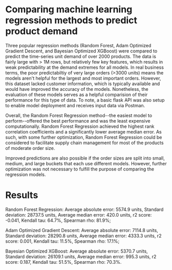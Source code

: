 # Comparing machine learning regression methods to predict product demand
Three popular regression methods (Random Forest, Adam Optimized Gradient Descent, and Bayesian Optimized XGBoost) were compared to predict the time-series unit demand of over 2000 products. The data is fairly large with > 1M rows, but relatively few key features, which results in weak predictability at the demand extremes for all models. In real business terms, the poor predictabiltiy of very large orders (>3000 units) means the models aren't helpful for the largest and most important orders. However, this dataset lacked customer information, which is typically available and would have improved the accuracy of the models. Nonetheless, the evaluation of these models serves as a helpful comparision of their performance for this type of data. To note, a basic flask API was also setup to enable model deployment and receives input data via Postman.

Overall, the Random Forest Regression method--the easiest model to perform--offered the best performance and was the least expensive computationally. Random Forest Regression achieved the highest rank correlation coefficients and a significantly lower average median error. As such, with some further optimization, Random Forest Regression could be considered to facilitate supply chain management for most of the products of moderate order size.

Improved predictions are also possible if the order sizes are split into small, medium, and large buckets that each use different models. However, further optimization was not necessary to fulfill the purpose of comparing the regression models.

# Results
Random Forest Regression:
Average absolute error: 5574.9 units,
Standard deviation:     28737.5 units,
Average median error:   420.0 units,
r2 score:               -0.041,
Kendall tau:  64.7%,
Spearman rho: 81.9%;

Adam Optimized Gradient Descent:
Average absolute error: 7114.8 units,
Standard deviation:     28290.8 units,
Average median error:   4333.3 units,
r2 score:               0.001,
Kendall tau:  11.5%,
Spearman rho: 17.1%;

Bayesian Optimized XGBoost:
Average absolute error: 5370.7 units,
Standard deviation:     26109.1 units,
Average median error:   995.3 units,
r2 score:               0.187,
Kendall tau:  51.5%,
Spearman rho: 70.3%.


